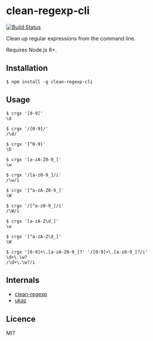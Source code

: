 # clean-regexp-cli
[![Build Status](https://travis-ci.org/vsimonian/clean-regexp-cli.svg?branch=master)](https://travis-ci.org/vsimonian/clean-regexp-cli)

Clean up regular expressions from the command line.

Requires Node.js 8+.

## Installation

```
$ npm install -g clean-regexp-cli
```

## Usage

```
$ crgx '[0-9]'
\d

$ crgx '/[0-9]/'
/\d/

$ crgx '[^0-9]'
\D

$ crgx '[a-zA-Z0-9_]'
\w

$ crgx '/[a-z0-9_]/i'
/\w/i

$ crgx '[^a-zA-Z0-9_]'
\W

$ crgx '/[^a-z0-9_]/i'
/\W/i

$ crgx '[a-zA-Z\d_]'
\w

$ crgx '[^a-zA-Z\d_]'
\W

$ crgx '[0-9]+\.[a-zA-Z0-9_]?' '/[0-9]+\.[a-z0-9_]?/i'
\d+\.\w?
/\d+\.\w?/i
```

## Internals

- [clean-regexp](https://github.com/SamVerschueren/clean-regexp)
- [ukaz](https://github.com/vsimonian/ukaz)

## Licence

MIT
